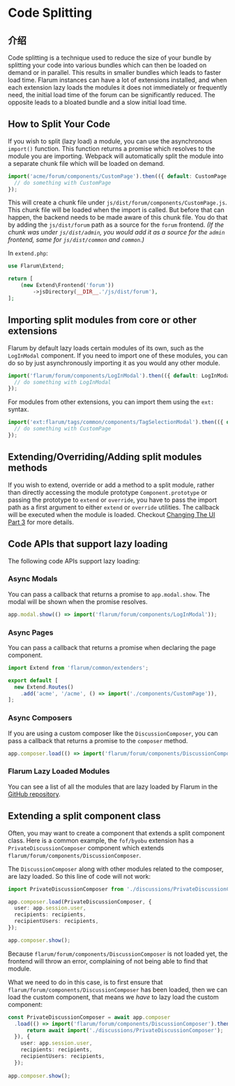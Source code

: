 # Code Splitting

## 介绍

Code splitting is a technique used to reduce the size of your bundle by splitting your code into various bundles which can then be loaded on demand or in parallel. This results in smaller bundles which leads to faster load time. Flarum instances can have a lot of extensions installed, and when each extension lazy loads the modules it does not immediately or frequently need, the initial load time of the forum can be significantly reduced. The opposite leads to a bloated bundle and a slow initial load time.

## How to Split Your Code

If you wish to split (lazy load) a module, you can use the asynchronous `import()` function. This function returns a promise which resolves to the module you are importing. Webpack will automatically split the module into a separate chunk file which will be loaded on demand.

```js
import('acme/forum/components/CustomPage').then(({ default: CustomPage }) => {
  // do something with CustomPage
});
```

This will create a chunk file under `js/dist/forum/components/CustomPage.js`. This chunk file will be loaded when the import is called. But before that can happen, the backend needs to be made aware of this chunk file. You do that by adding the `js/dist/forum` path as a source for the `forum` frontend. _(If the chunk was under `js/dist/admin`, you would add it as a source for the `admin` frontend, same for `js/dist/common` and `common`.)_

In `extend.php`:

```php
use Flarum\Extend;

return [
    (new Extend\Frontend('forum'))
        ->jsDirectory(__DIR__.'/js/dist/forum'),
];
```

## Importing split modules from core or other extensions

Flarum by default lazy loads certain modules of its own, such as the `LogInModal` component. If you need to import one of these modules, you can do so by just asynchronously importing it as you would any other module.

```js
import('flarum/forum/components/LogInModal').then(({ default: LogInModal }) => {
  // do something with LogInModal
});
```

For modules from other extensions, you can import them using the `ext:` syntax.

```js
import('ext:flarum/tags/common/components/TagSelectionModal').then(({ default: TagSelectionModal }) => {
  // do something with CustomPage
});
```

## Extending/Overriding/Adding split modules methods

If you wish to extend, override or add a method to a split module, rather than directly accessing the module prototype `Component.prototype` or passing the prototype to `extend` or `override`, you have to pass the import path as a first argument to either `extend` or `override` utilities. The callback will be executed when the module is loaded. Checkout [Changing The UI Part 3](./frontend#changing-the-ui-part-3) for more details.

## Code APIs that support lazy loading

The following code APIs support lazy loading:

### Async Modals

You can pass a callback that returns a promise to `app.modal.show`. The modal will be shown when the promise resolves.

```js
app.modal.show(() => import('flarum/forum/components/LogInModal'));
```

### Async Pages

You can pass a callback that returns a promise when declaring the page component.

```js
import Extend from 'flarum/common/extenders';

export default [
  new Extend.Routes()
    .add('acme', '/acme', () => import('./components/CustomPage')),
];
```

### Async Composers

If you are using a custom composer like the `DiscussionComposer`, you can pass a callback that returns a promise to the `composer` method.

```js
app.composer.load(() => import('flarum/forum/components/DiscussionComposer'), { user: app.session.user }).then(() => app.composer.show());
```

### Flarum Lazy Loaded Modules

You can see a list of all the modules that are lazy loaded by Flarum in the [GitHub repository](https://github.com/flarum/framework/tree/2.x/framework/core/js/dist).

## Extending a split component class

Often, you may want to create a component that extends a split component class. Here is a common example, the `fof/byobu` extension has a `PrivateDiscussionComposer` component which extends `flarum/forum/components/DiscussionComposer`.

The `DiscussionComposer` along with other modules related to the composer, are lazy loaded. So this line of code will not work:

```ts
import PrivateDiscussionComposer from './discussions/PrivateDiscussionComposer';

app.composer.load(PrivateDiscussionComposer, {
  user: app.session.user,
  recipients: recipients,
  recipientUsers: recipients,
});

app.composer.show();
```

Because `flarum/forum/components/DiscussionComposer` is not loaded yet, the frontend will throw an error, complaining of not being able to find that module.

What we need to do in this case, is to first ensure that `flarum/forum/components/DiscussionComposer` has been loaded, then we can load the custom component, that means we _have_ to lazy load the custom component:

```ts
const PrivateDiscussionComposer = await app.composer  
  .load(() => import('flarum/forum/components/DiscussionComposer').then(async () => {  
      return await import('./discussions/PrivateDiscussionComposer');  
  }), {  
    user: app.session.user,  
    recipients: recipients,  
    recipientUsers: recipients,  
  });
  
app.composer.show();
```
